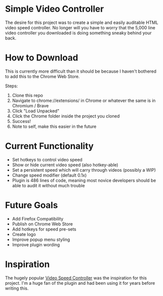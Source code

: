 # Simple Video Controller

The desire for this project was to create a simple and easily auditable HTML video speed controller.
No longer will you have to worry that the 5,000 line video controller you downloaded is doing something sneaky behind your back.

# How to Download

This is currently more difficult than it should be because I haven't bothered to add this to the Chrome Web Store.

Steps:

1. Clone this repo
2. Navigate to chrome://extensions/ in Chrome or whatever the same is in Chromium / Brave
3. Click "Load Unpacked"
4. Click the Chrome folder inside the project you cloned
5. Success!
6. Note to self, make this easier in the future

# Current Functionality

-   Set hotkeys to control video speed
-   Show or hide current video speed (also hotkey-able)
-   Set a persistent speed which will carry through videos (possibly a WIP)
-   Change speed modifier (default 0.1x)
-   Plugin is 486 lines of code, meaning most novice developers should be able to audit it without much trouble

# Future Goals

-   Add Firefox Compatibility
-   Publish on Chrome Web Store
-   Add hotkeys for speed pre-sets
-   Create logo
-   Improve popup menu styling
-   Improve plugin wording

# Inspiration

The hugely popular [Video Speed Controller](https://github.com/igrigorik/videospeed) was the inspiration for this project. I'm a huge fan of the plugin and had been using it for years before writing this.
